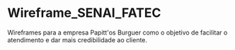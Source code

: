 # Wireframe_SENAI_FATEC
Wireframes para a empresa Papitt'os Burguer como o objetivo de facilitar o atendimento e dar mais credibilidade ao cliente.

